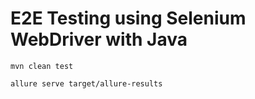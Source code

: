 # E2E Testing using Selenium WebDriver with Java

```
mvn clean test
```

```
allure serve target/allure-results
```
